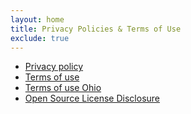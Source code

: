 ```yaml
---
layout: home
title: Privacy Policies & Terms of Use
exclude: true
---
```


- [Privacy policy](/policies/privacy_policy)
- [Terms of use](/policies/terms_of_use)
- [Terms of use Ohio](/policies/terms_of_use_ohio)
- [Open Source License Disclosure](/policies/pages/small-trivia/open-source.pdf)
